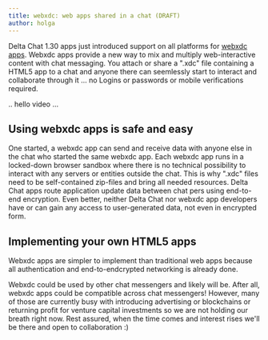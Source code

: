 ```yaml
---
title: webxdc: web apps shared in a chat (DRAFT)
author: holga
---
```


Delta Chat 1.30 apps just introduced support on all platforms for [webxdc apps](https://webxdc.org). 
Webxdc apps provide a new way to mix and multiply web-interactive content with chat messaging. 
You attach or share a ".xdc" file containing a HTML5 app to a chat 
and anyone there can seemlessly start to interact and collaborate through it ... 
no Logins or passwords or mobile verifications required.

.. hello video ... 

## Using webxdc apps is safe and easy 

One started, a webxdc app can send and receive data with anyone else in the chat who started the same webxdc app. Each webxdc app runs in a locked-down browser sandbox where there is no technical possibility to interact with any servers or entities outside the chat. This is why ".xdc" files need to be self-contained zip-files and bring all needed resources. Delta Chat apps route application update data between chat pers using end-to-end encryption. Even better, neither Delta Chat nor webxdc app developers have or can gain any access to user-generated data, not even in encrypted form. 

## Implementing your own HTML5 apps

Webxdc apps are simpler to implement than traditional web apps because all authentication and end-to-endcrypted networking is already done. 

Webxdc could be used by other chat messengers and likely will be. After all, webxdc apps could be compatible across chat messengers! However, many of those are currently busy with introducing advertising or blockchains or returning profit for venture capital investments 
so we are not holding our breath right now.
Rest assured, when the time comes and interest rises 
we'll be there and open to collaboration :)
